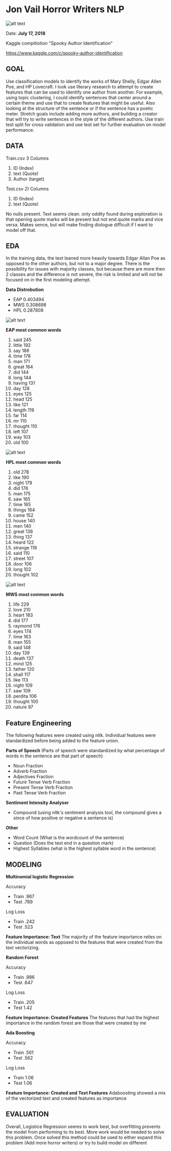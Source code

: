 # Jon Vail Horror Writers NLP
![alt text](https://github.com/jonmvail/JonVailPortfolio/blob/master/Horror_Writing_NLP/Images/free-vector-edgar-allen-poe-clip-art_105943_Edgar_Allen_Poe_clip_art_hight.png)

Date: **July 17, 2018**

Kaggle compitiotion "Spooky Author Identification"

https://www.kaggle.com/c/spooky-author-identification

## GOAL
Use classification models to identify the works of Mary Shelly, Edgar Allen Poe, and HP Lovecraft. I look use literary research to attempt to create features that can be used to identify one author from another. For example, using topic clustering, I could identify sentences that center around a certain theme and use that to create features that might be useful. Also looking at the structure of the sentence or if the sentence has a poetic meter. Stretch goals include adding more authors, and building a creator that will try to write sentences in the style of the different authors. Use train test split for cross validation and use test set for further evaluation on model performance.

## DATA

Train.csv
3 Columns 
1) ID (Index)
2) text (Quote)
3) Author (target)

Test.csv
2) Columns
1) ID (Index)
2) text (Quote)

No nulls present. Text seems clean. only oddity found during exploration is that opening quote marks will be present but not end quote marks and vice versa. Makes sence, but will make finding diologue difficult if I want to model off that.

## EDA 

In the training data, the text leaned more heavily towards Edgar Allan Poe as opposed to the other authors, but not to a major degree. There is the possibility for issues with majority classes, but because there are more then 2 classes and the difference is not severe, the risk is limited and will not be focused on in the first modeling attempt.

**Data Distrobution**
- EAP    0.403494
- MWS    0.308698
- HPL    0.287808


![alt text](https://github.com/jonmvail/JonVailPortfolio/blob/master/Horror_Writing_NLP/Images/POE.png)


**EAP most common words**
1) said       245
2) little     192
3) say        188
4) time       178
5) man        171
6) great      164
7) did        144
8) long       144
9) having     131
10) day        128
11) eyes       125
12) head       125
13) like       121
14) length     119
15) far        114
16) mr         110
17) thought    110
18) left       107
19) way        103
20) old        100

![alt text](https://github.com/jonmvail/JonVailPortfolio/blob/master/Horror_Writing_NLP/Images/HP.png)


**HPL most common words**
1) old        278
2) like       190
3) night      179
4) did        176
5) man        175
6) saw        165
7) time       165
8) things     164
9) came       152
10) house      140
11) men        140
12) great      138
13) thing      137
14) heard      122
15) strange    118
16) said       110
17) street     107
18) door       106
19) long       102
20) thought    102

![alt text](https://github.com/jonmvail/JonVailPortfolio/blob/master/Horror_Writing_NLP/Images/MS.png)


**MWS most common words**
1) life       229
2) love       210
3) heart      183
4) did        177
5) raymond    176
6) eyes       174
7) time       163
8) man        155
9) said       148
10) day        139
11) death      137
12) mind       125
13) father     120
14) shall      117
15) like       113
16) night      109
17) saw        109
18) perdita    106
19) thought    100
20) nature      97

## Feature Engineering
The following features were created using nltk. Individual features were standardized before being added to the feature union. 

**Parts of Speech**
(Parts of speech were standardized by what percentage of words in the sentence are that part of speech)
- Noun Fraction
- Adverb Fraction
- Adjectives Fraction
- Future Tense Verb Fraction
- Present Tense Verb Fraction
- Past Tense Verb Fraction

**Sentiment Intensity Analyser**
- Compound (using nltk's sentiment analysis tool, the compound gives a since of how positive or negative a sentence is)

**Other**
- Word Count (What is the wordcount of the sentence)
- Question (Does the text end in a question mark)
- Highest Syllables (what is the highest syllable word in the sentence)

## MODELING

**Multinomial logistic Regression**

Accuracy

- Train .967
- Test .789

Log Loss

- Train .242
- Test .523

**Feature Importance: Text**
The majority of the feature importance relies on the individual words as opposed to the features that were created from the text vectorizing. 

**Random Forest**

Accuracy

- Train .986
- Test .647

Log Loss

- Train .205
- Test 1.42

**Feature Importance: Created Features**
The features that had the highest importance in the random forest are those that were created by me

**Ada Boosting**

Accuracy

- Train .561
- Test .562

Log Loss

- Train 1.06
- Test 1.06

**Feature Importance: Created and Text Features**
Adaboosting showed a mix of the vectorized text and created features as importance

## EVALUATION
Overall, Logistice Regression seems to work best, but overfitting prevents the model from performing to its best. More work would be needed to solve this problem. Once solved this method could be used to either expand this problem (Add more horror writers) or try to build model on different 
